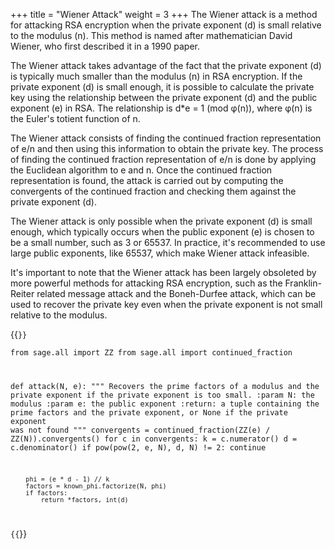 +++
title = "Wiener Attack"
weight = 3
+++
The Wiener attack is a method for attacking RSA encryption when the private exponent (d) is small relative to the modulus (n). This method is named after mathematician David Wiener, who first described it in a 1990 paper.

The Wiener attack takes advantage of the fact that the private exponent (d) is typically much smaller than the modulus (n) in RSA encryption. If the private exponent (d) is small enough, it is possible to calculate the private key using the relationship between the private exponent (d) and the public exponent (e) in RSA. The relationship is d*e = 1 (mod φ(n)), where φ(n) is the Euler's totient function of n.

The Wiener attack consists of finding the continued fraction representation of e/n and then using this information to obtain the private key. The process of finding the continued fraction representation of e/n is done by applying the Euclidean algorithm to e and n. Once the continued fraction representation is found, the attack is carried out by computing the convergents of the continued fraction and checking them against the private exponent (d).

The Wiener attack is only possible when the private exponent (d) is small enough, which typically occurs when the public exponent (e) is chosen to be a small number, such as 3 or 65537. In practice, it's recommended to use large public exponents, like 65537, which make Wiener attack infeasible.

It's important to note that the Wiener attack has been largely obsoleted by more powerful methods for attacking RSA encryption, such as the Franklin-Reiter related message attack and the Boneh-Durfee attack, which can be used to recover the private key even when the private exponent is not small relative to the modulus.

{{<code>}}  
from sage.all import ZZ
from sage.all import continued_fraction

def attack(N, e):
    """
    Recovers the prime factors of a modulus and the private exponent if the private exponent is too small.
    :param N: the modulus
    :param e: the public exponent
    :return: a tuple containing the prime factors and the private exponent, or None if the private exponent was not found
    """
    convergents = continued_fraction(ZZ(e) / ZZ(N)).convergents()
    for c in convergents:
        k = c.numerator()
        d = c.denominator()
        if pow(pow(2, e, N), d, N) != 2:
            continue

        phi = (e * d - 1) // k
        factors = known_phi.factorize(N, phi)
        if factors:
            return *factors, int(d)

{{</code>}}